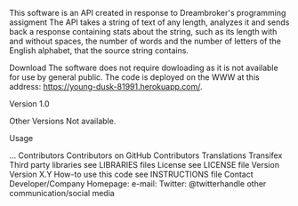 This software is an API created in response to Dreambroker's programming assigment
The API takes a string of text of any length, analyzes it and sends back a response containing stats about the string, such as its length with and without spaces, the number
of words and the number of letters of the English alphabet, that the source string contains.

Download
The software does not require dowloading as it is not available for use by general public. 
The code is deployed on the WWW at this address: https://young-dusk-81991.herokuapp.com/.


Version 
1.0

Other Versions
Not available.

Usage

...
Contributors
Contributors on GitHub
Contributors
Translations
Transifex
Third party libraries
see LIBRARIES files
License
see LICENSE file
Version
Version X.Y
How-to use this code
see INSTRUCTIONS file
Contact
Developer/Company
Homepage:
e-mail:
Twitter: @twitterhandle
other communication/social media
